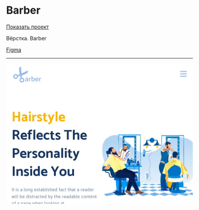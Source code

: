 # Barber

[Показать проект](https://tim2015web.github.io/Barber/)

Вёрстка. Barber

[Figma](https://www.figma.com/file/f3dgLhZdh2DuPiDGfayV0w/Barber?node-id=0%3A1&mode=dev/)

---

<img src="screenshot.jpg" title="Screenshot" alt="HTML"/>